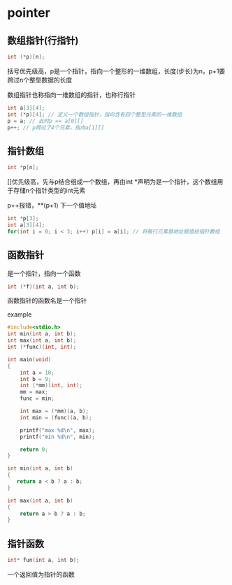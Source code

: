 # pointer

## 数组指针(行指针)

```c
int (*p)[n];
```

括号优先级高，p是一个指针，指向一个整形的一维数组，长度(步长)为n，p+1要跨过n个整型数据的长度

数组指针也称指向一维数组的指针，也称行指针

```c
int a[3][4];
int (*p)[4]; // 定义一个数组指针，指向含有四个整型元素的一维数组
p = a; // 此时p == a[0][]
p++; // p跨过了4个元素，指向a[1][]
```

## 指针数组

```c
int *p[n];
```

[]优先级高，先与p结合组成一个数组，再由int *声明为是一个指针，这个数组用于存储n个指针类型的int元素

p++报错，**(p+1) 下一个值地址

```c
int *p[3];
int a[3][4];
for(int i = 0; i < 3; i++) p[i] = a[i]; // 将每行元素首地址赋值给指针数组
```

## 函数指针

是一个指针，指向一个函数

```c
int (*f)(int a, int b);
```

函数指针的函数名是一个指针

example

```c
#include<stdio.h>
int min(int a, int b);
int max(int a, int b);
int (*func)(int, int);

int main(void)
{
   	int a = 10;
    int b = 9;
    int (*mm)(int, int);
    mm = max;
    func = min;

    int max = (*mm)(a, b);
    int min = (func)(a, b);

    printf("max %d\n", max);
    printf("min %d\n", min);

    return 0;
}

int min(int a, int b)
{
   return a < b ? a : b;
}

int max(int a, int b)
{
    return a > b ? a : b;
}
```



## 指针函数

```c
int* fun(int a, int b);
```

一个返回值为指针的函数